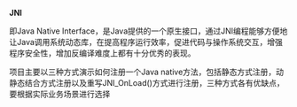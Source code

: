 **JNI**

即Java Native Interface，是Java提供的一个原生接口，通过JNI编程能够方便地让Java调用系统动态库，在提高程序运行效率，促进代码与操作系统交互，增强程序安全性，增加反编译难度上都有十分优秀的表现。

项目主要以三种方式演示如何注册一个Java native方法，包括静态方式注册，动静态结合方式注册以及重写JNI_OnLoad()方式进行注册，三种方式各有优缺点，要根据实际业务场景进行选择